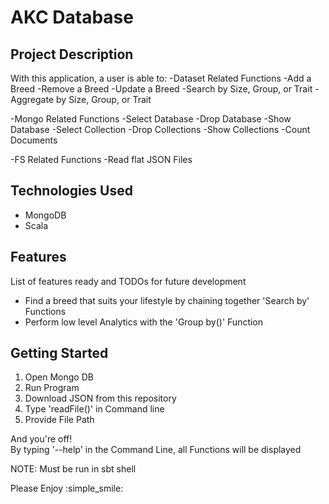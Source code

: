 # AKC Database

## Project Description
With this application, a user is able to:
-Dataset Related Functions
  -Add a Breed
  -Remove a Breed
  -Update a Breed
  -Search by Size, Group, or Trait
  -Aggregate by Size, Group, or Trait
  
 -Mongo Related Functions
  -Select Database
  -Drop Database
  -Show Database
  -Select Collection
  -Drop Collections
  -Show Collections
  -Count Documents
  
 -FS Related Functions
  -Read flat JSON Files

## Technologies Used

* MongoDB
* Scala

## Features

List of features ready and TODOs for future development
* Find a breed that suits your lifestyle by chaining together 'Search by' Functions
* Perform low level Analytics with the 'Group by()' Function 

## Getting Started

1. Open Mongo DB
2. Run Program
3. Download JSON from this repository
4. Type 'readFile()' in Command line
5. Provide File Path

And you're off!\
By typing '--help' in the Command Line, all Functions will be displayed

NOTE: Must be run in sbt shell

Please Enjoy :simple_smile:
